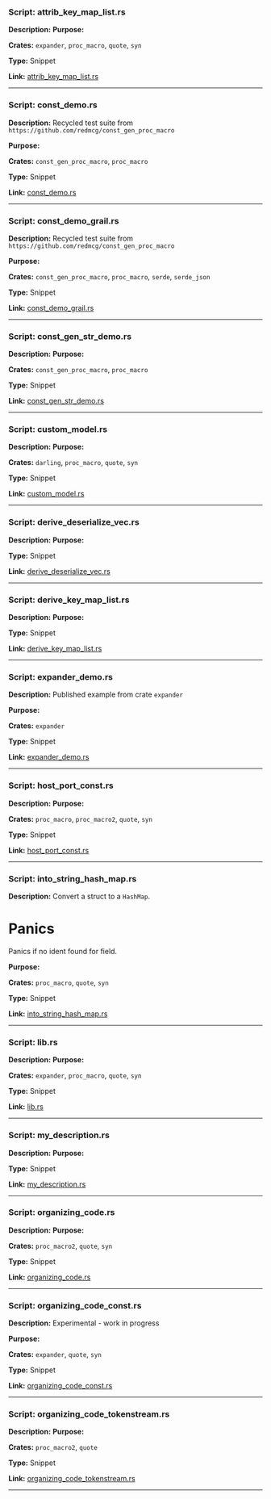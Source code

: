 ### Script: attrib_key_map_list.rs

**Description:** 
**Purpose:** 

**Crates:** `expander`, `proc_macro`, `quote`, `syn`

**Type:** Snippet

**Link:** [attrib_key_map_list.rs](https://github.com/durbanlegend/thag_rs/blob/master/demo/attrib_key_map_list.rs)

---

### Script: const_demo.rs

**Description:**  Recycled test suite from `https://github.com/redmcg/const_gen_proc_macro`

**Purpose:** 

**Crates:** `const_gen_proc_macro`, `proc_macro`

**Type:** Snippet

**Link:** [const_demo.rs](https://github.com/durbanlegend/thag_rs/blob/master/demo/const_demo.rs)

---

### Script: const_demo_grail.rs

**Description:**  Recycled test suite from `https://github.com/redmcg/const_gen_proc_macro`

**Purpose:** 

**Crates:** `const_gen_proc_macro`, `proc_macro`, `serde`, `serde_json`

**Type:** Snippet

**Link:** [const_demo_grail.rs](https://github.com/durbanlegend/thag_rs/blob/master/demo/const_demo_grail.rs)

---

### Script: const_gen_str_demo.rs

**Description:** 
**Purpose:** 

**Crates:** `const_gen_proc_macro`, `proc_macro`

**Type:** Snippet

**Link:** [const_gen_str_demo.rs](https://github.com/durbanlegend/thag_rs/blob/master/demo/const_gen_str_demo.rs)

---

### Script: custom_model.rs

**Description:** 
**Purpose:** 

**Crates:** `darling`, `proc_macro`, `quote`, `syn`

**Type:** Snippet

**Link:** [custom_model.rs](https://github.com/durbanlegend/thag_rs/blob/master/demo/custom_model.rs)

---

### Script: derive_deserialize_vec.rs

**Description:** 
**Purpose:** 

**Type:** Snippet

**Link:** [derive_deserialize_vec.rs](https://github.com/durbanlegend/thag_rs/blob/master/demo/derive_deserialize_vec.rs)

---

### Script: derive_key_map_list.rs

**Description:** 
**Purpose:** 

**Type:** Snippet

**Link:** [derive_key_map_list.rs](https://github.com/durbanlegend/thag_rs/blob/master/demo/derive_key_map_list.rs)

---

### Script: expander_demo.rs

**Description:**  Published example from crate `expander`

**Purpose:** 

**Crates:** `expander`

**Type:** Snippet

**Link:** [expander_demo.rs](https://github.com/durbanlegend/thag_rs/blob/master/demo/expander_demo.rs)

---

### Script: host_port_const.rs

**Description:** 
**Purpose:** 

**Crates:** `proc_macro`, `proc_macro2`, `quote`, `syn`

**Type:** Snippet

**Link:** [host_port_const.rs](https://github.com/durbanlegend/thag_rs/blob/master/demo/host_port_const.rs)

---

### Script: into_string_hash_map.rs

**Description:**  Convert a struct to a `HashMap`.

 # Panics

 Panics if no ident found for field.

**Purpose:** 

**Crates:** `proc_macro`, `quote`, `syn`

**Type:** Snippet

**Link:** [into_string_hash_map.rs](https://github.com/durbanlegend/thag_rs/blob/master/demo/into_string_hash_map.rs)

---

### Script: lib.rs

**Description:** 
**Purpose:** 

**Crates:** `expander`, `proc_macro`, `quote`, `syn`

**Type:** Snippet

**Link:** [lib.rs](https://github.com/durbanlegend/thag_rs/blob/master/demo/lib.rs)

---

### Script: my_description.rs

**Description:** 
**Purpose:** 

**Type:** Snippet

**Link:** [my_description.rs](https://github.com/durbanlegend/thag_rs/blob/master/demo/my_description.rs)

---

### Script: organizing_code.rs

**Description:** 
**Purpose:** 

**Crates:** `proc_macro2`, `quote`, `syn`

**Type:** Snippet

**Link:** [organizing_code.rs](https://github.com/durbanlegend/thag_rs/blob/master/demo/organizing_code.rs)

---

### Script: organizing_code_const.rs

**Description:**  Experimental - work in progress

**Purpose:** 

**Crates:** `expander`, `quote`, `syn`

**Type:** Snippet

**Link:** [organizing_code_const.rs](https://github.com/durbanlegend/thag_rs/blob/master/demo/organizing_code_const.rs)

---

### Script: organizing_code_tokenstream.rs

**Description:** 
**Purpose:** 

**Crates:** `proc_macro2`, `quote`

**Type:** Snippet

**Link:** [organizing_code_tokenstream.rs](https://github.com/durbanlegend/thag_rs/blob/master/demo/organizing_code_tokenstream.rs)

---

